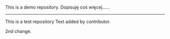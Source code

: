 
This is a demo repository.
Dopisuję coś więcej......

***

This is a test repository
Text added by contributor.

2nd change.
